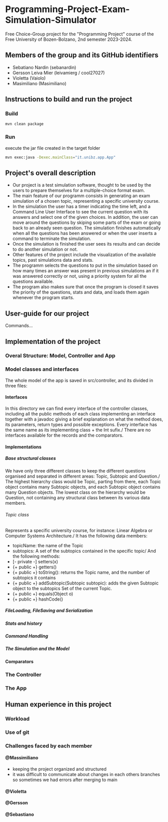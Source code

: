 # Programming-Project-Exam-Simulation-Simulator

Free Choice-Group project for the "Programming Project" course of the Free University of Bozen-Bolzano, 2nd semester 2023-2024.

## Members of the group and its GitHub identifiers

- Sebatiano Nardin (sebanardin)
- Gersson Leiva Mier (leivamierg / cool27027)
- Violetta (Vaiolo)
- Masimiliano (Masimiliano)

## Instructions to build and run the project

### Build

```bash
mvn clean package
```

### Run

execute the jar file created in the target folder

```bash
mvn exec:java -Dexec.mainClass="it.unibz.app.App"
```

## Project's overall description

- Our project is a test simulation software, thought to be used by the users to prepare themselves for a multiple-choice format exam.
- The main feature of our programm consists in generating an exam simulation of a chosen topic, representing a specific university course.
- In the simulation the user has a timer indicating the time left, and a Command Line User Interface to see the current question with its
  answers and select one of the given choices. In addition, the user can move around the questions by skiping some parts of the exam or going back to an already seen question.
  The simulation finishes automatically when all the questions has been answered or when the user inserts a command to terminate the simulation.
- Once the simulation is finished the user sees its results and can decide to do another simulation or not.
- Other features of the project include the visualization of the available topics, past simulations data and stats.
- The programm selects the questions to put in the simulation based on how many times an answer was present in previous simulations an if it was answered correctly or not, using a priority system for all the questions available.
- The program also makes sure that once the program is closed it saves the priority of the questions, stats and data, and loads them again whenever the program starts.

## User-guide for our project

Commands...

## Implementation of the project

### Overal Structure: Model, Controller and App

### Model classes and interfaces

The whole model of the app is saved in src/controller, and its divided in three files:

#### Interfaces

In this directory we can find every interface of the controller classes, including all the public methods of each class implementing an interface together with a javadoc giving a brief explanation on what the method does, its parameters, return types and possible exceptions. Every interface has the same name as its implementing class + the Int sufix./
There are no interfaces available for the records and the comparators.

#### Implementations

##### Base structural classes

We have only three different classes to keep the different questions organised and separated in different areas: Topic, Subtopic and Question./
The highest hierarchy class would be Topic, parting from there, each Topic object contains many Subtopic objects, and each Subtopic object contains many Question objects. The lowest class on the hierarchy would be Question, not containing any structural class between its various data members.

###### Topic class

Represents a specific university course, for instance: Linear Algebra or Computer Systems Architecture./
It has the following data members:

- topicName: the name of the Topic
- subtopics: A set of the subtopics contained in the specific topic/
  And the following methods:
- [- private -] setters(x)
- {+ public +} getters()
- {+ public +} toString(): returns the Topic name, and the number of subtopics it contains
- {+ public +} addSubtopic(Subtopic subtopic): adds the given Subtopic object to the subtopics Set of the current Topic.
- {+ public +} equals(Object o)
- {+ public +} hashCode()

##### FileLoading, FileSaving and Serialization

##### Stats and history

##### Command Handling

##### The Simulation and the Model

#### Comparators

### The Controller

### The App

## Human experience in this project

### Workload

### Use of git

### Challenges faced by each member

#### @MassimiIiano

- keeping the project organized and structured
- it was difficult to communicate about changes in each others branches so sometimes we had errors after merging to main

#### @Violetta

#### @Gersson

#### @Sebastiano

